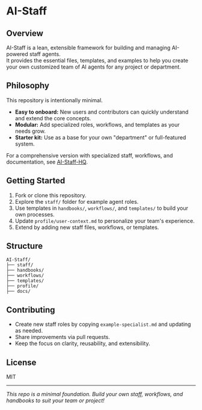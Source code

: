 # AI-Staff

## Overview

AI-Staff is a lean, extensible framework for building and managing AI-powered staff agents.  
It provides the essential files, templates, and examples to help you create your own customized team of AI agents for any project or department.

## Philosophy

This repository is intentionally minimal.

- **Easy to onboard:** New users and contributors can quickly understand and extend the core concepts.
- **Modular:** Add specialized roles, workflows, and templates as your needs grow.
- **Starter kit:** Use as a base for your own "department" or full-featured system.

For a comprehensive version with specialized staff, workflows, and documentation, see [AI-Staff-HQ](https://github.com/your-org/AI-Staff-HQ).

## Getting Started

1. Fork or clone this repository.
2. Explore the `staff/` folder for example agent roles.
3. Use templates in `handbooks/`, `workflows/`, and `templates/` to build your own processes.
4. Update `profile/user-context.md` to personalize your team's experience.
5. Extend by adding new staff files, workflows, or templates.

## Structure

```
AI-Staff/
├── staff/
├── handbooks/
├── workflows/
├── templates/
├── profile/
├── docs/
```

## Contributing

- Create new staff roles by copying `example-specialist.md` and updating as needed.
- Share improvements via pull requests.
- Keep the focus on clarity, reusability, and extensibility.

## License

MIT

---

_This repo is a minimal foundation. Build your own staff, workflows, and handbooks to suit your team or project!_
